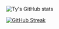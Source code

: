 ![Ty's GitHub stats](https://github-readme-stats.vercel.app/api?username=ty-yqs&show_icons=true&theme=buefy)

[![GitHub Streak](https://github-readme-streak-stats.herokuapp.com/?user=ty-yqs)](https://git.io/streak-stats)
